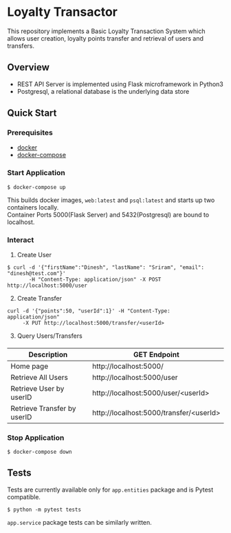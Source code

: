# Loyalty Transactor

This repository implements a Basic Loyalty Transaction System which allows user creation,
loyalty points transfer and retrieval of users and transfers.

## Overview

- REST API Server is implemented using Flask microframework in Python3
- Postgresql, a relational database is the underlying data store

## Quick Start

### Prerequisites
- [docker](https://docs.docker.com/engine/installation/)
- [docker-compose](https://docs.docker.com/compose/install/)

### Start Application
```
$ docker-compose up
```

This builds docker images, `web:latest` and `psql:latest` and starts up two containers locally.  
Container Ports 5000(Flask Server) and 5432(Postgresql) are bound to localhost.

### Interact

1. Create User

```
$ curl -d '{"firstName":"Dinesh", "lastName": "Sriram", "email": "dinesh@test.com"}' 
       -H "Content-Type: application/json" -X POST http://localhost:5000/user
```

2. Create Transfer
```
curl -d '{"points":50, "userId":1}' -H "Content-Type: application/json" 
     -X PUT http://localhost:5000/transfer/<userId>
```

3. Query Users/Transfers
#### 
| Description | GET Endpoint |
| --- | --- |
| Home page | http://localhost:5000/ |
| Retrieve All Users| http://localhost:5000/user |
| Retrieve User by userID | http://localhost:5000/user/<userId\> |
| Retrieve Transfer by userID | http://localhost:5000/transfer/<userId\> |


### Stop Application
```
$ docker-compose down
```

## Tests

Tests are currently available only for `app.entities` package and is Pytest compatible.
```
$ python -m pytest tests
```

`app.service` package tests can be similarly written.
